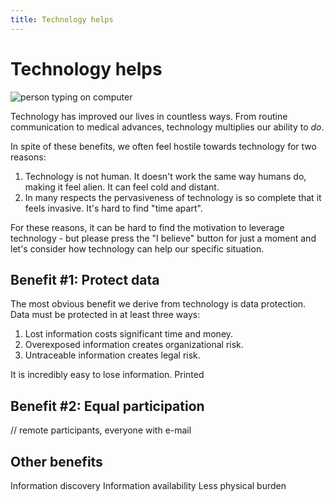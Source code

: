 ```yaml
---
title: Technology helps
---
```


# Technology helps

![person typing on computer](https://images.unsplash.com/photo-1515378960530-7c0da6231fb1?ixlib=rb-1.2.1&ixid=eyJhcHBfaWQiOjg2MjE3fQ&w=600&h=100&crop=top&fit=crop&fp-y=0.4)

Technology has improved our lives in countless ways. From routine communication to medical advances, technology multiplies our ability to _do_.

In spite of these benefits, we often feel hostile towards technology for two reasons:

1. Technology is not human. It doesn't work the same way humans do, making it feel alien. It can feel cold and distant.
2. In many respects the pervasiveness of technology is so complete that it feels invasive. It's hard to find "time apart".

For these reasons, it can be hard to find the motivation to leverage technology - but please press the "I believe" button for just a moment and let's consider how technology can help our specific situation.

## Benefit #1: Protect data

The most obvious benefit we derive from technology is data protection. Data must be protected in at least three ways:

1. Lost information costs significant time and money.
2. Overexposed information creates organizational risk.
3. Untraceable information creates legal risk.

It is incredibly easy to lose information. Printed

## Benefit #2: Equal participation

// remote participants, everyone with e-mail

## Other benefits

Information discovery
Information availability
Less physical burden
